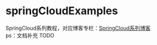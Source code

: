 # springCloudExamples
SpringCloud系列教程，对应博客专栏：[SpringCloud系列博客](https://blog.csdn.net/u014427391/category_10205863.html)<br>
ps：文档补充 TODO


